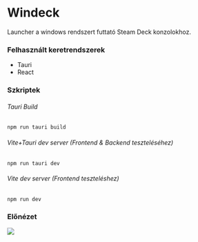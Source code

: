 # Windeck

Launcher a windows rendszert futtató Steam Deck konzolokhoz.

### Felhasznált keretrendszerek

- Tauri
- React

### Szkriptek

###### Tauri Build
`npm run tauri build`

###### Vite+Tauri dev server (Frontend & Backend teszteléséhez)
`npm run tauri dev`

###### Vite dev server (Frontend teszteléshez)
`npm run dev`

### Előnézet

<a href="https://lh3.googleusercontent.com/drive-viewer/AEYmBYQoGSiTRDWWNU80EAhpj9-cROeJQbzRKLx7y6P9UYp7zhWSkQR-7R4baKJP2wvOH2DT9RRP99oSYyXc8uY-IvJw9Nd44Q=s1600?source=screenshot.guru"> <img src="https://lh3.googleusercontent.com/drive-viewer/AEYmBYQoGSiTRDWWNU80EAhpj9-cROeJQbzRKLx7y6P9UYp7zhWSkQR-7R4baKJP2wvOH2DT9RRP99oSYyXc8uY-IvJw9Nd44Q=s1600" /> </a>
